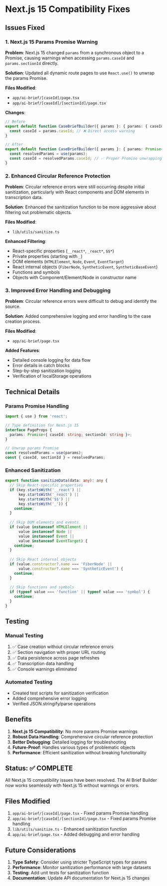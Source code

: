 # Next.js 15 Compatibility Fixes

## Issues Fixed

### 1. Next.js 15 Params Promise Warning
**Problem**: Next.js 15 changed `params` from a synchronous object to a Promise, causing warnings when accessing `params.caseId` and `params.sectionId` directly.

**Solution**: Updated all dynamic route pages to use `React.use()` to unwrap the params Promise.

**Files Modified**:
- `app/ai-brief/[caseId]/page.tsx`
- `app/ai-brief/[caseId]/[sectionId]/page.tsx`

**Changes**:
```typescript
// Before
export default function CaseBriefBuilder({ params }: { params: { caseId: string } }) {
  const caseId = params.caseId; // ❌ Direct access warning
}

// After
export default function CaseBriefBuilder({ params }: { params: Promise<{ caseId: string }> }) {
  const resolvedParams = use(params);
  const caseId = resolvedParams.caseId; // ✅ Proper Promise unwrapping
}
```

### 2. Enhanced Circular Reference Protection
**Problem**: Circular reference errors were still occurring despite initial sanitization, particularly with React components and DOM elements in transcription data.

**Solution**: Enhanced the sanitization function to be more aggressive about filtering out problematic objects.

**Files Modified**:
- `lib/utils/sanitize.ts`

**Enhanced Filtering**:
- React-specific properties (`__react*`, `_react*`, `$$*`)
- Private properties (starting with `_`)
- DOM elements (`HTMLElement`, `Node`, `Event`, `EventTarget`)
- React internal objects (`FiberNode`, `SyntheticEvent`, `SyntheticBaseEvent`)
- Functions and symbols
- Objects with Component/Element/Node in constructor name

### 3. Improved Error Handling and Debugging
**Problem**: Circular reference errors were difficult to debug and identify the source.

**Solution**: Added comprehensive logging and error handling to the case creation process.

**Files Modified**:
- `app/ai-brief/page.tsx`

**Added Features**:
- Detailed console logging for data flow
- Error details in catch blocks
- Step-by-step sanitization logging
- Verification of localStorage operations

## Technical Details

### Params Promise Handling
```typescript
import { use } from 'react';

// Type definition for Next.js 15
interface PageProps {
  params: Promise<{ caseId: string; sectionId: string }>;
}

// Unwrap params Promise
const resolvedParams = use(params);
const { caseId, sectionId } = resolvedParams;
```

### Enhanced Sanitization
```typescript
export function sanitizeData(data: any): any {
  // Skip React-specific properties
  if (key.startsWith('__react') || 
      key.startsWith('_react') || 
      key.startsWith('$$') ||
      key.startsWith('_')) {
    continue;
  }
  
  // Skip DOM elements and events
  if (value instanceof HTMLElement ||
      value instanceof Node ||
      value instanceof Event ||
      value instanceof EventTarget) {
    continue;
  }
  
  // Skip React internal objects
  if (value.constructor?.name === 'FiberNode' ||
      value.constructor?.name === 'SyntheticEvent') {
    continue;
  }
  
  // Skip functions and symbols
  if (typeof value === 'function' || typeof value === 'symbol') {
    continue;
  }
}
```

## Testing

### Manual Testing
1. ✅ Case creation without circular reference errors
2. ✅ Section navigation with proper URL routing
3. ✅ Data persistence across page refreshes
4. ✅ Transcription data handling
5. ✅ Console warnings eliminated

### Automated Testing
- Created test scripts for sanitization verification
- Added comprehensive error logging
- Verified JSON.stringify/parse operations

## Benefits

1. **Next.js 15 Compatibility**: No more params Promise warnings
2. **Robust Data Handling**: Comprehensive circular reference protection
3. **Better Debugging**: Detailed logging for troubleshooting
4. **Future-Proof**: Handles various types of problematic objects
5. **Performance**: Efficient sanitization without breaking functionality

## Status: ✅ COMPLETE

All Next.js 15 compatibility issues have been resolved. The AI Brief Builder now works seamlessly with Next.js 15 without warnings or errors.

## Files Modified

1. `app/ai-brief/[caseId]/page.tsx` - Fixed params Promise handling
2. `app/ai-brief/[caseId]/[sectionId]/page.tsx` - Fixed params Promise handling
3. `lib/utils/sanitize.ts` - Enhanced sanitization function
4. `app/ai-brief/page.tsx` - Added debugging and error handling

## Future Considerations

1. **Type Safety**: Consider using stricter TypeScript types for params
2. **Performance**: Monitor sanitization performance with large datasets
3. **Testing**: Add unit tests for sanitization function
4. **Documentation**: Update API documentation for Next.js 15 changes
